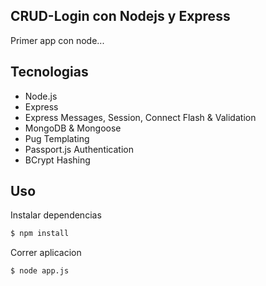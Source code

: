 ## CRUD-Login con Nodejs y Express
Primer app con node...

## Tecnologias
* Node.js
* Express
* Express Messages, Session, Connect Flash & Validation
* MongoDB & Mongoose
* Pug Templating
* Passport.js Authentication
* BCrypt Hashing

## Uso

Instalar dependencias

```sh
$ npm install
```
Correr aplicacion

```sh
$ node app.js
```
